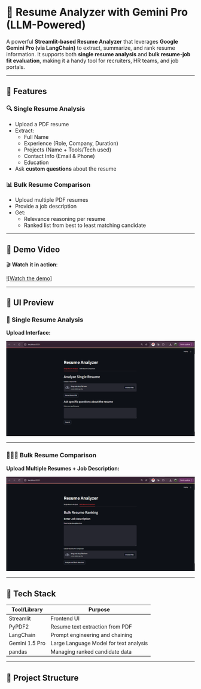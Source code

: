 # 📄 Resume Analyzer with Gemini Pro (LLM-Powered)

A powerful **Streamlit-based Resume Analyzer** that leverages **Google Gemini Pro (via LangChain)** to extract, summarize, and rank resume information. It supports both **single resume analysis** and **bulk resume-job fit evaluation**, making it a handy tool for recruiters, HR teams, and job portals.

---

## 🚀 Features

### 🔍 Single Resume Analysis
- Upload a PDF resume
- Extract:
  - Full Name
  - Experience (Role, Company, Duration)
  - Projects (Name + Tools/Tech used)
  - Contact Info (Email & Phone)
  - Education
- Ask **custom questions** about the resume

### 📊 Bulk Resume Comparison
- Upload multiple PDF resumes
- Provide a job description
- Get:
  - Relevance reasoning per resume
  - Ranked list from best to least matching candidate

---

## 🎥 Demo Video

🎬 **Watch it in action**:

[![Watch the demo]](demo-video.mp4)

---

## 📸 UI Preview

### 🧍 Single Resume Analysis

**Upload Interface:**

![Single Resume UI](UI%20images/Single%20resume%20UI.PNG)



---

### 🧑‍🤝‍🧑 Bulk Resume Comparison

**Upload Multiple Resumes + Job Description:**

![Bulk Resume UI](UI%20images/Bulk%20resume%20UI.PNG)



---

## 🧠 Tech Stack

| Tool/Library         | Purpose                                       |
|----------------------|-----------------------------------------------|
| Streamlit            | Frontend UI                                   |
| PyPDF2               | Resume text extraction from PDF               |
| LangChain            | Prompt engineering and chaining               |
| Gemini 1.5 Pro       | Large Language Model for text analysis        |
| pandas               | Managing ranked candidate data                |

---

## 📁 Project Structure

